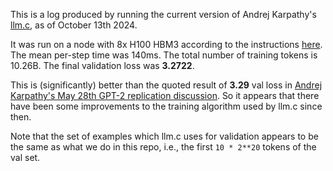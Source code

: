 This is a log produced by running the current version of Andrej Karpathy's [llm.c](https://github.com/karpathy/llm.c), as of October 13th 2024.

It was run on a node with 8x H100 HBM3 according to the instructions [here](https://github.com/karpathy/llm.c/discussions/481).
The mean per-step time was 140ms. The total number of training tokens is 10.26B. The final validation loss was **3.2722**.

This is (significantly) better than the quoted result of **3.29** val loss in
[Andrej Karpathy's May 28th GPT-2 replication discussion](https://github.com/karpathy/llm.c/discussions/481#:~:text=By%20the%20end%20of%20the%20optimization%20we%27ll%20get%20to%20about%203.29).
So it appears that there have been some improvements to the training algorithm used by llm.c since then.

Note that the set of examples which llm.c uses for validation appears to be the same as what we do in this repo, i.e., the first `10 * 2**20` tokens of the val set.

